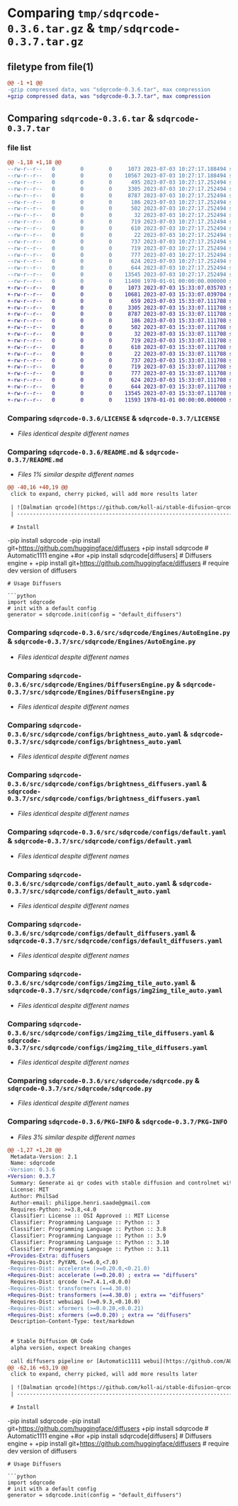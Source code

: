 # Comparing `tmp/sdqrcode-0.3.6.tar.gz` & `tmp/sdqrcode-0.3.7.tar.gz`

## filetype from file(1)

```diff
@@ -1 +1 @@
-gzip compressed data, was "sdqrcode-0.3.6.tar", max compression
+gzip compressed data, was "sdqrcode-0.3.7.tar", max compression
```

## Comparing `sdqrcode-0.3.6.tar` & `sdqrcode-0.3.7.tar`

### file list

```diff
@@ -1,18 +1,18 @@
--rw-r--r--   0        0        0     1073 2023-07-03 10:27:17.188494 sdqrcode-0.3.6/LICENSE
--rw-r--r--   0        0        0    10567 2023-07-03 10:27:17.188494 sdqrcode-0.3.6/README.md
--rw-r--r--   0        0        0      495 2023-07-03 10:27:17.252494 sdqrcode-0.3.6/pyproject.toml
--rw-r--r--   0        0        0     3305 2023-07-03 10:27:17.252494 sdqrcode-0.3.6/src/sdqrcode/Engines/AutoEngine.py
--rw-r--r--   0        0        0     8787 2023-07-03 10:27:17.252494 sdqrcode-0.3.6/src/sdqrcode/Engines/DiffusersEngine.py
--rw-r--r--   0        0        0      186 2023-07-03 10:27:17.252494 sdqrcode-0.3.6/src/sdqrcode/Engines/Engine.py
--rw-r--r--   0        0        0      502 2023-07-03 10:27:17.252494 sdqrcode-0.3.6/src/sdqrcode/Engines/engine_util.py
--rw-r--r--   0        0        0       32 2023-07-03 10:27:17.252494 sdqrcode-0.3.6/src/sdqrcode/__init__.py
--rw-r--r--   0        0        0      719 2023-07-03 10:27:17.252494 sdqrcode-0.3.6/src/sdqrcode/configs/brightness_auto.yaml
--rw-r--r--   0        0        0      610 2023-07-03 10:27:17.252494 sdqrcode-0.3.6/src/sdqrcode/configs/brightness_diffusers.yaml
--rw-r--r--   0        0        0       22 2023-07-03 10:27:17.252494 sdqrcode-0.3.6/src/sdqrcode/configs/custom.yaml
--rw-r--r--   0        0        0      737 2023-07-03 10:27:17.252494 sdqrcode-0.3.6/src/sdqrcode/configs/default.yaml
--rw-r--r--   0        0        0      719 2023-07-03 10:27:17.252494 sdqrcode-0.3.6/src/sdqrcode/configs/default_auto.yaml
--rw-r--r--   0        0        0      777 2023-07-03 10:27:17.252494 sdqrcode-0.3.6/src/sdqrcode/configs/default_diffusers.yaml
--rw-r--r--   0        0        0      624 2023-07-03 10:27:17.252494 sdqrcode-0.3.6/src/sdqrcode/configs/img2img_tile_auto.yaml
--rw-r--r--   0        0        0      644 2023-07-03 10:27:17.252494 sdqrcode-0.3.6/src/sdqrcode/configs/img2img_tile_diffusers.yaml
--rw-r--r--   0        0        0    13545 2023-07-03 10:27:17.252494 sdqrcode-0.3.6/src/sdqrcode/sdqrcode.py
--rw-r--r--   0        0        0    11400 1970-01-01 00:00:00.000000 sdqrcode-0.3.6/PKG-INFO
+-rw-r--r--   0        0        0     1073 2023-07-03 15:33:07.035703 sdqrcode-0.3.7/LICENSE
+-rw-r--r--   0        0        0    10681 2023-07-03 15:33:07.039704 sdqrcode-0.3.7/README.md
+-rw-r--r--   0        0        0      659 2023-07-03 15:33:07.111708 sdqrcode-0.3.7/pyproject.toml
+-rw-r--r--   0        0        0     3305 2023-07-03 15:33:07.111708 sdqrcode-0.3.7/src/sdqrcode/Engines/AutoEngine.py
+-rw-r--r--   0        0        0     8787 2023-07-03 15:33:07.111708 sdqrcode-0.3.7/src/sdqrcode/Engines/DiffusersEngine.py
+-rw-r--r--   0        0        0      186 2023-07-03 15:33:07.111708 sdqrcode-0.3.7/src/sdqrcode/Engines/Engine.py
+-rw-r--r--   0        0        0      502 2023-07-03 15:33:07.111708 sdqrcode-0.3.7/src/sdqrcode/Engines/engine_util.py
+-rw-r--r--   0        0        0       32 2023-07-03 15:33:07.111708 sdqrcode-0.3.7/src/sdqrcode/__init__.py
+-rw-r--r--   0        0        0      719 2023-07-03 15:33:07.111708 sdqrcode-0.3.7/src/sdqrcode/configs/brightness_auto.yaml
+-rw-r--r--   0        0        0      610 2023-07-03 15:33:07.111708 sdqrcode-0.3.7/src/sdqrcode/configs/brightness_diffusers.yaml
+-rw-r--r--   0        0        0       22 2023-07-03 15:33:07.111708 sdqrcode-0.3.7/src/sdqrcode/configs/custom.yaml
+-rw-r--r--   0        0        0      737 2023-07-03 15:33:07.111708 sdqrcode-0.3.7/src/sdqrcode/configs/default.yaml
+-rw-r--r--   0        0        0      719 2023-07-03 15:33:07.111708 sdqrcode-0.3.7/src/sdqrcode/configs/default_auto.yaml
+-rw-r--r--   0        0        0      777 2023-07-03 15:33:07.111708 sdqrcode-0.3.7/src/sdqrcode/configs/default_diffusers.yaml
+-rw-r--r--   0        0        0      624 2023-07-03 15:33:07.111708 sdqrcode-0.3.7/src/sdqrcode/configs/img2img_tile_auto.yaml
+-rw-r--r--   0        0        0      644 2023-07-03 15:33:07.111708 sdqrcode-0.3.7/src/sdqrcode/configs/img2img_tile_diffusers.yaml
+-rw-r--r--   0        0        0    13545 2023-07-03 15:33:07.111708 sdqrcode-0.3.7/src/sdqrcode/sdqrcode.py
+-rw-r--r--   0        0        0    11593 1970-01-01 00:00:00.000000 sdqrcode-0.3.7/PKG-INFO
```

### Comparing `sdqrcode-0.3.6/LICENSE` & `sdqrcode-0.3.7/LICENSE`

 * *Files identical despite different names*

### Comparing `sdqrcode-0.3.6/README.md` & `sdqrcode-0.3.7/README.md`

 * *Files 1% similar despite different names*

```diff
@@ -40,16 +40,19 @@
 click to expand, cherry picked, will add more results later
 
 | ![Dalmatian qrcode](https://github.com/koll-ai/stable-difusion-qrcode/assets/22277706/a33a7ae9-3842-4290-b5b2-0104f5339323) | ![Swimming pool girl qrcode](https://github.com/koll-ai/stable-difusion-qrcode/assets/22277706/435d4a3c-5eca-498e-a8bd-47d2658e6305) |
 | --------------------------------------------------------------------------------------------------------------------------- | ------------------------------------------------------------------------------------------------------------------------------------ |
 
 # Install
 ```
-pip install sdqrcode
-pip install git+https://github.com/huggingface/diffusers
+pip install sdqrcode # Automatic1111 engine
+#or
+pip install sdqrcode[diffusers] # Diffusers engine
+
+pip install git+https://github.com/huggingface/diffusers # require dev version of diffusers
 ```
 # Usage Diffusers
 
 ```python
 import sdqrcode
 # init with a default config
 generator = sdqrcode.init(config = "default_diffusers")
```

### Comparing `sdqrcode-0.3.6/src/sdqrcode/Engines/AutoEngine.py` & `sdqrcode-0.3.7/src/sdqrcode/Engines/AutoEngine.py`

 * *Files identical despite different names*

### Comparing `sdqrcode-0.3.6/src/sdqrcode/Engines/DiffusersEngine.py` & `sdqrcode-0.3.7/src/sdqrcode/Engines/DiffusersEngine.py`

 * *Files identical despite different names*

### Comparing `sdqrcode-0.3.6/src/sdqrcode/configs/brightness_auto.yaml` & `sdqrcode-0.3.7/src/sdqrcode/configs/brightness_auto.yaml`

 * *Files identical despite different names*

### Comparing `sdqrcode-0.3.6/src/sdqrcode/configs/brightness_diffusers.yaml` & `sdqrcode-0.3.7/src/sdqrcode/configs/brightness_diffusers.yaml`

 * *Files identical despite different names*

### Comparing `sdqrcode-0.3.6/src/sdqrcode/configs/default.yaml` & `sdqrcode-0.3.7/src/sdqrcode/configs/default.yaml`

 * *Files identical despite different names*

### Comparing `sdqrcode-0.3.6/src/sdqrcode/configs/default_auto.yaml` & `sdqrcode-0.3.7/src/sdqrcode/configs/default_auto.yaml`

 * *Files identical despite different names*

### Comparing `sdqrcode-0.3.6/src/sdqrcode/configs/default_diffusers.yaml` & `sdqrcode-0.3.7/src/sdqrcode/configs/default_diffusers.yaml`

 * *Files identical despite different names*

### Comparing `sdqrcode-0.3.6/src/sdqrcode/configs/img2img_tile_auto.yaml` & `sdqrcode-0.3.7/src/sdqrcode/configs/img2img_tile_auto.yaml`

 * *Files identical despite different names*

### Comparing `sdqrcode-0.3.6/src/sdqrcode/configs/img2img_tile_diffusers.yaml` & `sdqrcode-0.3.7/src/sdqrcode/configs/img2img_tile_diffusers.yaml`

 * *Files identical despite different names*

### Comparing `sdqrcode-0.3.6/src/sdqrcode/sdqrcode.py` & `sdqrcode-0.3.7/src/sdqrcode/sdqrcode.py`

 * *Files identical despite different names*

### Comparing `sdqrcode-0.3.6/PKG-INFO` & `sdqrcode-0.3.7/PKG-INFO`

 * *Files 3% similar despite different names*

```diff
@@ -1,27 +1,28 @@
 Metadata-Version: 2.1
 Name: sdqrcode
-Version: 0.3.6
+Version: 0.3.7
 Summary: Generate ai qr codes with stable diffusion and controlnet with standardised methods
 License: MIT
 Author: PhilSad
 Author-email: philippe.henri.saade@gmail.com
 Requires-Python: >=3.8,<4.0
 Classifier: License :: OSI Approved :: MIT License
 Classifier: Programming Language :: Python :: 3
 Classifier: Programming Language :: Python :: 3.8
 Classifier: Programming Language :: Python :: 3.9
 Classifier: Programming Language :: Python :: 3.10
 Classifier: Programming Language :: Python :: 3.11
+Provides-Extra: diffusers
 Requires-Dist: PyYAML (>=6.0,<7.0)
-Requires-Dist: accelerate (>=0.20.0,<0.21.0)
+Requires-Dist: accelerate (==0.20.0) ; extra == "diffusers"
 Requires-Dist: qrcode (>=7.4.1,<8.0.0)
-Requires-Dist: transformers (==4.30.0)
+Requires-Dist: transformers (==4.30.0) ; extra == "diffusers"
 Requires-Dist: webuiapi (>=0.9.3,<0.10.0)
-Requires-Dist: xformers (>=0.0.20,<0.0.21)
+Requires-Dist: xformers (==0.0.20) ; extra == "diffusers"
 Description-Content-Type: text/markdown
 
 
 # Stable Diffusion QR Code
 alpha version, expect breaking changes
 
 call diffusers pipeline or [Automatic1111 webui](https://github.com/AUTOMATIC1111/stable-diffusion-webui) api to generate qrcodes.
@@ -62,16 +63,19 @@
 click to expand, cherry picked, will add more results later
 
 | ![Dalmatian qrcode](https://github.com/koll-ai/stable-difusion-qrcode/assets/22277706/a33a7ae9-3842-4290-b5b2-0104f5339323) | ![Swimming pool girl qrcode](https://github.com/koll-ai/stable-difusion-qrcode/assets/22277706/435d4a3c-5eca-498e-a8bd-47d2658e6305) |
 | --------------------------------------------------------------------------------------------------------------------------- | ------------------------------------------------------------------------------------------------------------------------------------ |
 
 # Install
 ```
-pip install sdqrcode
-pip install git+https://github.com/huggingface/diffusers
+pip install sdqrcode # Automatic1111 engine
+#or
+pip install sdqrcode[diffusers] # Diffusers engine
+
+pip install git+https://github.com/huggingface/diffusers # require dev version of diffusers
 ```
 # Usage Diffusers
 
 ```python
 import sdqrcode
 # init with a default config
 generator = sdqrcode.init(config = "default_diffusers")
```

